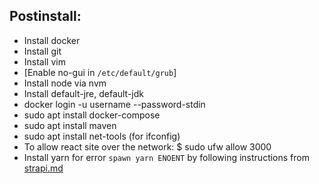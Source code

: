 ## Postinstall:

- Install docker
- Install git
- Install vim
- [Enable no-gui in `/etc/default/grub`]
- Install node via nvm
- Install default-jre, default-jdk
- docker login -u username --password-stdin
- sudo apt install docker-compose
- sudo apt install maven
- sudo apt install net-tools (for ifconfig)
- To allow react site over the network: $ sudo ufw allow 3000
- Install yarn for error `spawn yarn ENOENT` by following instructions from [strapi.md](strapi.md)
